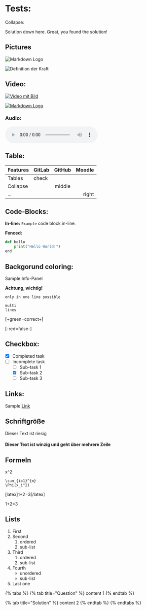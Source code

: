# Tests:

Collapse:

Solution down here. Great, you found the solution!

## Pictures

![Markdown Logo](.gitbook/assets/markdown_logo.png)

![Definition der Kraft](https://lx3.mint-kolleg.kit.edu/onlinekursphysik/html/1.3.1/Physikkurs/kraefte_definitionmessung/images/WaageGGundnGG.png)

## Video:

[![Video mit Bild](https://lx3.mint-kolleg.kit.edu/onlinekursphysik/html/1.3.1/Physikkurs/kraefte_definitionmessung/images/WaageGGundnGG.png)](https://media.bibliothek.kit.edu/world/2020/DIVA-2020-436_mp4.mp4)

[![Markdown Logo](.gitbook/assets/markdown_logo%20%281%29.png)](https://github.com/pilotta314/GitHubTestOER/tree/d8b2ca62e46f80d399374f95dd39d733b89b14a1/media/markdown_video.mp4)

### Audio:

![GitLab sample audio](../images/markdown_audio.mp3)

## Table:

| Features | GitLab | GitHub | Moodle |
| :--- | :--- | :---: | ---: |
| Tables | check |  |  |
| Collapse |  | middle |  |
| ... |  |  | right |

## Code-Blocks:

**In-line:** `Example` code block in-line.

**Fenced:**

```python
def hello
    print("Hello World!")
end
```

## Backgorund coloring:

 Sample Info-Panel

 **Achtung, wichtig!**

`only in one line possible`

```text
multi
lines
```

\[+green=correct+\]

\[-red=false-\]

## Checkbox:

* [x] Completed task
* [ ] Incomplete task
  * [ ] Sub-task 1
  * [x] Sub-task 2
  * [ ] Sub-task 3

## Links:

Sample [Link](https://www.youtube.com/embed/enMumwvLAug)

## Schriftgröße

 Dieser Text ist riesig

####  Dieser Text ist winzig und geht über mehrere Zeile

## Formeln

x^2

```text
\sum_{i=1}^{n}
\Phi(x_i^2)
```

\[latex\]1+2=3\[/latex\]

1+2=3

## Lists

1. First
2. Second
   1. ordered
   2. sub-list
3. Third
   1. ordered
   2. sub-list
4. Fourth
   * unordered
   * sub-list
5. Last one

{% tabs %}
{% tab title="Question" %}
content 1
{% endtab %}

{% tab title="Solution" %}
content 2
{% endtab %}
{% endtabs %}

<script src="https://h5p.org/sites/all/modules/h5p/library/js/h5p-resizer.js" charset="UTF-8"></script>
